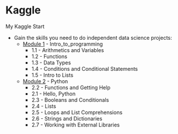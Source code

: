 # Kaggle
My Kaggle Start

- Gain the skills you need to do independent data science projects:
    - [Module 1](https://github.com/RuiFSP/Kaggle/tree/main/Intro_to_Programming) - Intro_to_programming 
      - 1.1 - Arithmetics and Variables
      - 1.2 - Functions
      - 1.3 - Data Types
      - 1.4 - Conditions and Conditional Statements
      - 1.5 - Intro to Lists
    - [Module 2](https://github.com/RuiFSP/Kaggle/tree/main/Python) - Python 
      - 2.2 - Functions and Getting Help
      - 2.1 - Hello, Python
      - 2.3 - Booleans and Conditionals
      - 2.4 - Lists
      - 2.5 - Loops and List Comprehensions
      - 2.6 - Strings and Dictionaries
      - 2.7 - Working with External Libraries
